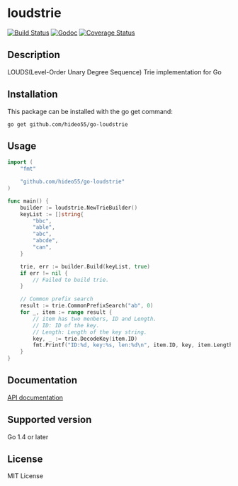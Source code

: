 loudstrie
=========

[![Build Status](https://travis-ci.org/hideo55/go-loudstrie.svg?branch=master)](https://travis-ci.org/hideo55/go-loudstrie)
[![Godoc](https://godoc.org/github.com/hideo55/go-loudstrie?status.png)](https://godoc.org/github.com/hideo55/go-loudstrie)
[![Coverage Status](https://coveralls.io/repos/hideo55/go-loudstrie/badge.svg?branch=master)](https://coveralls.io/r/hideo55/go-loudstrie?branch=master)

Description
-----------

LOUDS(Level-Order Unary Degree Sequence) Trie implementation for Go

Installation
------------

This package can be installed with the go get command:

    go get github.com/hideo55/go-loudstrie

Usage
------

```go
import (
    "fmt"

    "github.com/hideo55/go-loudstrie"
)

func main() {
    builder := loudstrie.NewTrieBuilder()
    keyList := []string{
        "bbc",
        "able",
        "abc",
        "abcde",
        "can",
    }

    trie, err := builder.Build(keyList, true)
    if err != nil {
        // Failed to build trie.
    }

    // Common prefix search
    result := trie.CommonPrefixSearch("ab", 0)
    for _, item := range result {
        // item has two menbers, ID and Length.
        // ID: ID of the key.
        // Length: Length of the key string.
        key, _ := trie.DecodeKey(item.ID)
        fmt.Printf("ID:%d, key:%s, len:%d\n", item.ID, key, item.Length)
    }
}
```

Documentation
-------------

[API documentation](http://godoc.org/github.com/hideo55/go-loudstrie)

Supported version
-----------------

Go 1.4 or later

License
--------

MIT License
